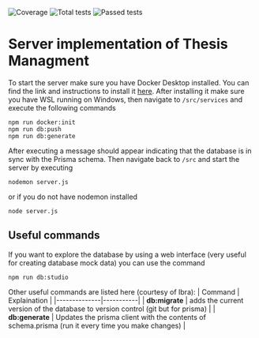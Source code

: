![Coverage](https://img.shields.io/badge/Coverage-50.37%25-yellow)
![Total tests](https://img.shields.io/badge/Total%20tests-105-green)
![Passed tests](https://img.shields.io/badge/Passed%20tests-2-red)

# Server implementation of Thesis Managment

To start the server make sure you have Docker Desktop installed. You can find the link and instructions to install it [here](https://www.docker.com/products/docker-desktop/). After installing it make sure you have WSL running on Windows, then navigate to <code>/src/services</code> and execute the following commands

```
npm run docker:init
npm run db:push
npm run db:generate
```

After executing a message should appear indicating that the database is in sync with the Prisma schema. Then navigate back to <code>/src</code> and start the server by executing

```
nodemon server.js
```

or if you do not have nodemon installed

```
node server.js
```

## Useful commands

If you want to explore the database by using a web interface (very useful for creating database mock data) you can use the command

```
npm run db:studio
```

Other useful commands are listed here (courtesy of Ibra):
| Command | Explaination |
|--------------|-----------|
| **db:migrate** | adds the current version of the database to version control (git but for prisma) |
| **db:generate** | Updates the prisma client with the contents of schema.prisma (run it every time you make changes) |
